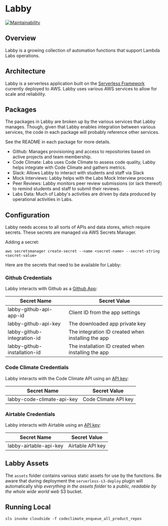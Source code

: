 # Labby

[![Maintainability](https://api.codeclimate.com/v1/badges/f9310d8480b61b88f0d4/maintainability)](https://codeclimate.com/github/Lambda-School-Labs/labby-functions/maintainability)

## Overview

Labby is a growing collection of automation functions that support Lambda Labs operations.

## Architecture

Labby is a serverless application built on the [Serverless Framework](https://serverless.com) currently deployed to AWS. Labby uses various AWS services to allow for scale and reliability.

## Packages

The packages in Labby are broken up by the various services that Labby manages. Though, given that Labby enables integration between various services, the code in each package will probably reference other services.

See the README in each package for more details.

- Github: Manages provisioning and access to repositories based on active projects and team membership.
- Code Climate: Labs uses Code Climate to assess code quality, Labby helps integrate with Code Climate and gathers metrics.
- Slack: Allows Labby to interact with students and staff via Slack
- Mock Interviews: Labby helps with the Labs Mock Interview process
- Peer Reviews: Labby monitors peer review submissions (or lack thereof) to remind students and staff to submit their reviews.
- Labs Data: Much of Labby's activities are driven by data produced by operational activities in Labs.

## Configuration

Labby needs access to all sorts of APIs and data stores, which require secrets. These secrets are managed via AWS Secrets Manager.

Adding a secret:

```shell
aws secretsmanager create-secret --name <secret-name> --secret-string <secret-value>
```

Here are the secrets that need to be available for Labby:

### Github Credentials

Labby interacts with Github as a [Github App](https://developer.github.com/apps/):

| Secret Name                  | Secret Value                                        |
| ---------------------------- | --------------------------------------------------- |
| labby-github-api-app-id      | Client ID from the app settings                     |
| labby-github-api-key         | The downloaded app private key                      |
| labby-github-integration-id  | The integration ID created when installing the app  |
| labby-github-installation-id | The installation ID created when installing the app |

### Code Climate Credentials

Labby interacts with the Code Climate API using an [API key](https://developer.codeclimate.com/#overview):

| Secret Name                | Secret Value         |
| -------------------------- | -------------------- |
| labby-code-climate-api-key | Code Climate API key |

### Airtable Credentials

Labby interacts with Airtable using an [API key](https://airtable.com/api):

| Secret Name            | Secret Value     |
| ---------------------- | ---------------- |
| labby-airtable-api-key | Airtable API key |

## Labby Assets

The `assets` folder contains various static assets for use by the functions. Be aware that during deployment the `serverless-s3-deploy` plugin will automatically ship _everything in the assets folder_ to a _public, readable by the whole wide world web_ S3 bucket.

## Running Local

`sls invoke cloudside -f codeclimate_enqueue_all_product_repos`